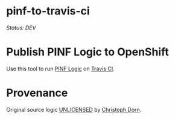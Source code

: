 # pinf-to-travis-ci
*Status: DEV*

Publish PINF Logic to OpenShift
==================================

Use this tool to run [PINF Logic](https://github.com/pinf-logic/pinf.logic) on [Travis CI](https://travis-ci.org/).


Provenance
==========

Original source logic [UNLICENSED](http://unlicense.org/) by [Christoph Dorn](http://christophdorn.com).

